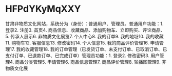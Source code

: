 # HFPdYKyMqXXY
甘肃非物质文化网站，系统分为（身份）：普通用户、管理员。普通用户功能：1. 登录2. 注册3. 首页4. 商品信息、收藏商品、添加购物车、立即购买、评论商品、5. 传承人展示6. 非物质文化展览7. 个人中心8. 我的订单9. 我的地址10. 我的收藏11. 购物车12. 客服信息13. 修改密码14. 个人信息15. 我的商品评价管理16. 申请管理17. 我的收藏管理18. 我的订单管理（已发货订单、未支付订单、已取消订单、已支付订单、已退款订单、已完成订单）管理员功能：1. 登录2. 修改密码3. 用户管理4. 商品分类管理5. 申请管理6. 商品信息管理7. 商品评价管理8. 轮播图管理9. 非物质文化展

